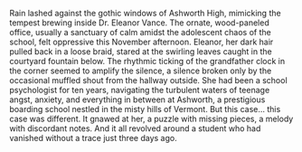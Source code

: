 Rain lashed against the gothic windows of Ashworth High, mimicking the tempest brewing inside Dr. Eleanor Vance. The ornate, wood-paneled office, usually a sanctuary of calm amidst the adolescent chaos of the school, felt oppressive this November afternoon.  Eleanor, her dark hair pulled back in a loose braid, stared at the swirling leaves caught in the courtyard fountain below. The rhythmic ticking of the grandfather clock in the corner seemed to amplify the silence, a silence broken only by the occasional muffled shout from the hallway outside.  She had been a school psychologist for ten years, navigating the turbulent waters of teenage angst, anxiety, and everything in between at Ashworth, a prestigious boarding school nestled in the misty hills of Vermont.  But this case… this case was different.  It gnawed at her, a puzzle with missing pieces, a melody with discordant notes.  And it all revolved around a student who had vanished without a trace just three days ago.
